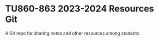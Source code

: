# TU860-863 2023-2024 Resources Git
 A Git repo for sharing notes and other resources among students
